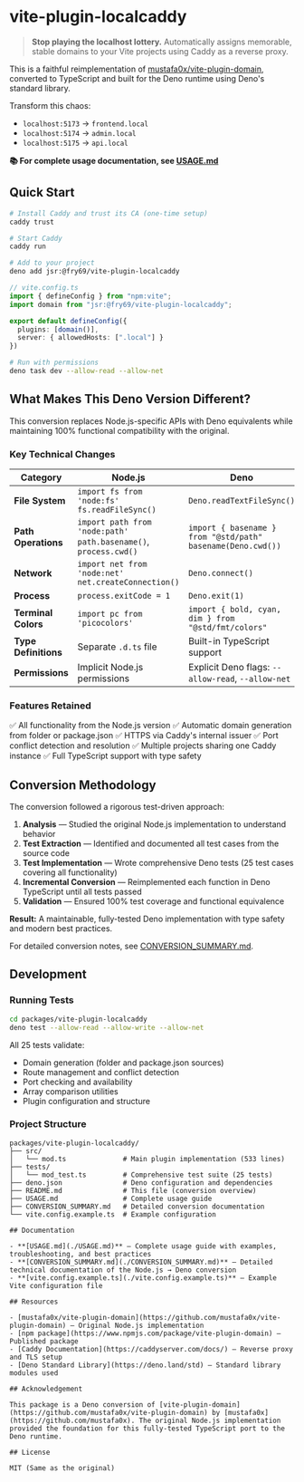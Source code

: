 # vite-plugin-localcaddy

> **Stop playing the localhost lottery.** Automatically assigns memorable, stable domains to your Vite projects using Caddy as a reverse proxy.

This is a faithful reimplementation of [mustafa0x/vite-plugin-domain](https://github.com/mustafa0x/vite-plugin-domain), converted to TypeScript and built for the Deno runtime using Deno's standard library.

Transform this chaos:
- `localhost:5173` → `frontend.local`
- `localhost:5174` → `admin.local`
- `localhost:5175` → `api.local`

**📚 For complete usage documentation, see [USAGE.md](./USAGE.md)**

## Quick Start

```bash
# Install Caddy and trust its CA (one-time setup)
caddy trust

# Start Caddy
caddy run

# Add to your project
deno add jsr:@fry69/vite-plugin-localcaddy
```

```typescript
// vite.config.ts
import { defineConfig } from "npm:vite";
import domain from "jsr:@fry69/vite-plugin-localcaddy";

export default defineConfig({
  plugins: [domain()],
  server: { allowedHosts: [".local"] }
})
```

```bash
# Run with permissions
deno task dev --allow-read --allow-net
```

## What Makes This Deno Version Different?

This conversion replaces Node.js-specific APIs with Deno equivalents while maintaining 100% functional compatibility with the original.

### Key Technical Changes

| Category | Node.js | Deno |
|----------|---------|------|
| **File System** | `import fs from 'node:fs'`<br/>`fs.readFileSync()` | `Deno.readTextFileSync()` |
| **Path Operations** | `import path from 'node:path'`<br/>`path.basename()`, `process.cwd()` | `import { basename } from "@std/path"`<br/>`basename(Deno.cwd())` |
| **Network** | `import net from 'node:net'`<br/>`net.createConnection()` | `Deno.connect()` |
| **Process** | `process.exitCode = 1` | `Deno.exit(1)` |
| **Terminal Colors** | `import pc from 'picocolors'` | `import { bold, cyan, dim } from "@std/fmt/colors"` |
| **Type Definitions** | Separate `.d.ts` file | Built-in TypeScript support |
| **Permissions** | Implicit Node.js permissions | Explicit Deno flags: `--allow-read`, `--allow-net` |

### Features Retained

✅ All functionality from the Node.js version
✅ Automatic domain generation from folder or package.json
✅ HTTPS via Caddy's internal issuer
✅ Port conflict detection and resolution
✅ Multiple projects sharing one Caddy instance
✅ Full TypeScript support with type safety

## Conversion Methodology

The conversion followed a rigorous test-driven approach:

1. **Analysis** — Studied the original Node.js implementation to understand behavior
2. **Test Extraction** — Identified and documented all test cases from the source code
3. **Test Implementation** — Wrote comprehensive Deno tests (25 test cases covering all functionality)
4. **Incremental Conversion** — Reimplemented each function in Deno TypeScript until all tests passed
5. **Validation** — Ensured 100% test coverage and functional equivalence

**Result:** A maintainable, fully-tested Deno implementation with type safety and modern best practices.

For detailed conversion notes, see [CONVERSION_SUMMARY.md](./CONVERSION_SUMMARY.md).

## Development

### Running Tests

```bash
cd packages/vite-plugin-localcaddy
deno test --allow-read --allow-write --allow-net
```

All 25 tests validate:
- Domain generation (folder and package.json sources)
- Route management and conflict detection
- Port checking and availability
- Array comparison utilities
- Plugin configuration and structure

### Project Structure

```
packages/vite-plugin-localcaddy/
├── src/
│   └── mod.ts              # Main plugin implementation (533 lines)
├── tests/
│   └── mod_test.ts         # Comprehensive test suite (25 tests)
├── deno.json               # Deno configuration and dependencies
├── README.md               # This file (conversion overview)
├── USAGE.md                # Complete usage guide
├── CONVERSION_SUMMARY.md   # Detailed conversion documentation
└── vite.config.example.ts  # Example configuration

## Documentation

- **[USAGE.md](./USAGE.md)** — Complete usage guide with examples, troubleshooting, and best practices
- **[CONVERSION_SUMMARY.md](./CONVERSION_SUMMARY.md)** — Detailed technical documentation of the Node.js → Deno conversion
- **[vite.config.example.ts](./vite.config.example.ts)** — Example Vite configuration file

## Resources

- [mustafa0x/vite-plugin-domain](https://github.com/mustafa0x/vite-plugin-domain) — Original Node.js implementation
- [npm package](https://www.npmjs.com/package/vite-plugin-domain) — Published package
- [Caddy Documentation](https://caddyserver.com/docs/) — Reverse proxy and TLS setup
- [Deno Standard Library](https://deno.land/std) — Standard library modules used

## Acknowledgement

This package is a Deno conversion of [vite-plugin-domain](https://github.com/mustafa0x/vite-plugin-domain) by [mustafa0x](https://github.com/mustafa0x). The original Node.js implementation provided the foundation for this fully-tested TypeScript port to the Deno runtime.

## License

MIT (Same as the original)
